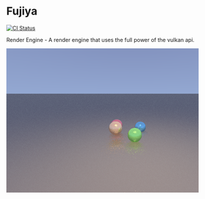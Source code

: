 
# Fujiya
[![CI Status](https://github.com/olejaaaaaaaa/fujiya/actions/workflows/rust.yml/badge.svg)](https://github.com/olejaaaaaaaa/fujiya/actions)

Render Engine - A render engine that uses the full power of the vulkan api.

![Logo](https://github.com/olejaaaaaaaa/fujiya/blob/main/assets/intro.bmp)


